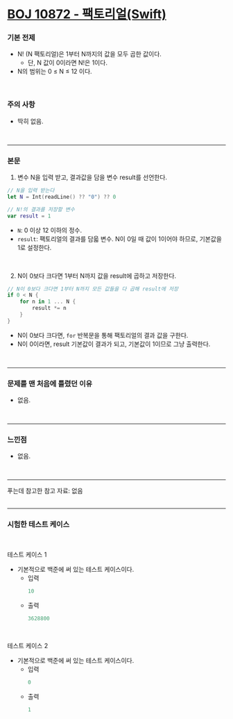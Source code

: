 # [BOJ 10872 - 팩토리얼(Swift)](https://www.acmicpc.net/problem/10872)

### 기본 전제<br/>
 - N! (N 팩토리얼)은 1부터 N까지의 값을 모두 곱한 값이다.<br/>
     - 단, N 값이 0이라면 N!은 1이다.<br/>
 - N의 범위는 0 ≤ N ≤ 12 이다.<br/> 
<br/>

### 주의 사항<br/>
 - 딱히 없음.<br/>
<br/>

---
### 본문<br/>

1. 변수 N을 입력 받고, 결과값을 담을 변수 result를 선언한다.<br/>
```Swift
// N을 입력 받는다
let N = Int(readLine() ?? "0") ?? 0

// N!의 결과를 저장할 변수
var result = 1
```
 - `N`: 0 이상 12 이하의 정수.<br/>
 - `result`: 팩토리얼의 결과를 담읇 변수. N이 0일 때 값이 1이어야 하므로, 기본값을 1로 설정한다.<br/>
 <br/>

2. N이 0보다 크다면 1부터 N까지 값을 result에 곱하고 저장한다.<br/>
```Swift
// N이 0보다 크다면 1부터 N까지 모든 값들을 다 곱해 result에 저장
if 0 < N {
    for n in 1 ... N {
        result *= n
    }
}
```
 - N이 0보다 크다면, `for` 반복문을 통해 팩토리얼의 결과 값을 구한다.<br/>
 - N이 0이라면, result 기본값이 결과가 되고, 기본값이 1이므로 그냥 출력한다.<br/>
<br/>

---
### 문제를 맨 처음에 틀렸던 이유<br/>
- 없음.<br/>
<br/>

---
### 느낀점<br/>
- 없음.<br/>
<br/>

--- 
푸는데 참고한 참고 자료: 없음<br/>
<br/>

---
### 시험한 테스트 케이스
<br/>

테스트 케이스 1<br/>
- 기본적으로 백준에 써 있는 테스트 케이스이다.<br/>
    - 입력
        ```Swift
        10
        ```
    - 출력
        ```Swift
        3628800
        ```
<br/>

테스트 케이스 2<br/>
- 기본적으로 백준에 써 있는 테스트 케이스이다.<br/>
    - 입력
        ```Swift
        0
        ```
    - 출력
        ```Swift
        1
        ```
<br/>
